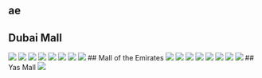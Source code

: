 ## ae
## Dubai Mall
<img src="https://www.apple.com/ae/retail/dubaimall/images/hero_large_2x.jpg"/>
<img src="nan"/>
<img src="nan"/>
<img src="nan"/>
<img src="nan"/>
<img src="nan"/>
<img src="nan"/>
<img src="nan"/>
## Mall of the Emirates
<img src="https://www.apple.com/ae/retail/malloftheemirates/images/hero_large_2x.jpg"/>
<img src="https://www.apple.comhttps://images.apple.com/ae/retail/store/images/galleries/malloftheemirates/images/malloftheemirates_gallery_image2_large_2x.jpg"/>
<img src="https://www.apple.comhttps://images.apple.com/ae/retail/store/images/galleries/malloftheemirates/images/malloftheemirates_gallery_image3_large_2x.jpg"/>
<img src="https://www.apple.comhttps://images.apple.com/ae/retail/store/images/galleries/malloftheemirates/images/malloftheemirates_gallery_image4_large_2x.jpg"/>
<img src="https://www.apple.comhttps://images.apple.com/ae/retail/store/images/galleries/malloftheemirates/images/malloftheemirates_gallery_image5_large_2x.jpg"/>
<img src="https://www.apple.comhttps://images.apple.com/ae/retail/store/images/galleries/malloftheemirates/images/malloftheemirates_gallery_image6_large_2x.jpg"/>
<img src="https://www.apple.comhttps://images.apple.com/ae/retail/store/images/galleries/malloftheemirates/images/malloftheemirates_gallery_image7_large_2x.jpg"/>
<img src="https://www.apple.comhttps://images.apple.com/ae/retail/store/images/galleries/malloftheemirates/images/malloftheemirates_gallery_image8_large_2x.jpg"/>
## Yas Mall
<img src="https://www.apple.com/ae/retail/yasmall/images/hero_large_2x.jpg"/>
